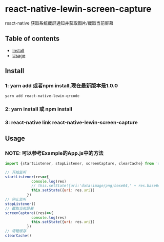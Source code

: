 # react-native-lewin-screen-capture
react-native 获取系统截屏通知并获取图片/截取当前屏幕

## Table of contents
- [Install](#install)
- [Usage](#usage)

## Install
### 1: yarn add 或者npm install,现在最新版本是1.0.0
`yarn add react-native-lewin-qrcode  `
### 2: yarn install 或 npm install
### 3: react-native link react-native-lewin-screen-capture

## Usage
### NOTE: 可以参考Example的App.js中的方法

```javascript
import {startListener, stopListener, screenCapture, clearCache} from 'react-native-lewin-screen-capture'

// 开始监听
startListener(res=>{
            console.log(res)
            // this.setState({uri:'data:image/png;base64,' + res.base64})
            this.setState({uri: res.uri})
          })
// 停止监听
stopListener()
// 截取当前屏幕
screenCapture((res)=>{
            console.log(res)
            this.setState({uri: res.uri})
          })
// 清理缓存
clearCache()
```

